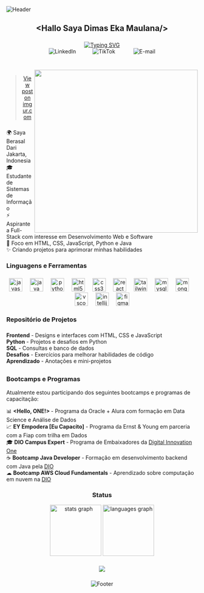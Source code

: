 ![Header](https://capsule-render.vercel.app/api?type=waving&height=130&color=gradient&customColorList=20&section=header)




###

<h2 align="center">&lt;Hallo Saya Dimas Eka Maulana/&gt;</h2>

###


<div align="center">
  <a href="https://git.io/typing-svg"><img src="https://readme-typing-svg.demolab.com?font=Fira+Code&weight=600&size=25&pause=1000&color=F736CA&background=FF56FF00&center=true&width=435&lines=Aspiring+Full-Stack+Developer+" alt="Typing SVG" /></a>

<div align="center">
  <a href="https://www.linkedin.com/in/suianehenrichs" style="text-decoration: none; outline: none; border: none;">
    <img src="https://imgur.com/jKkNHgw.png" alt="LinkedIn" style="border: none; outline: none; margin-right: 40px;" />
  </a>
  <a href="https://www.tiktok.com/@s.henrichs.tech" style="text-decoration: none; outline: none; border: none;">
    <img src="https://imgur.com/bNwVY6P.png" alt="TikTok" style="border: none; outline: none; margin-right: 44px;" />
  </a>
  <a href="dimasekamaulanadimas@gmail.com" style="text-decoration: none; outline: none; border: none;">
    <img src="https://imgur.com/s3EST1a.png" alt="E-mail" style="border: none; outline: none;" />
  </a>
</div>


 



###

<br clear="both">

<img align="right" height="430" src=""  />
<blockquote class="imgur-embed-pub" lang="en" data-id="2BHWZZQ"><a href="https://imgur.com/2BHWZZQ">View post on imgur.com</a></blockquote><script async src="//s.imgur.com/min/embed.js" charset="utf-8"></script>

###



<p align="left">🌍 Saya Berasal Dari Jakarta, Indonesia<br>🎓 Estudante de Sistemas de Informação<br>⚡ Aspirante a Full-Stack com interesse em Desenvolvimento Web e Software<br>🎯 Foco em HTML, CSS, JavaScript, Python e Java<br>✨ Criando projetos para aprimorar minhas habilidades</p>

###

<h3 align="left"> Linguagens e Ferramentas</h3>

###
###

<div align="center">
  <img src="https://cdn.jsdelivr.net/gh/devicons/devicon/icons/javascript/javascript-original.svg" height="35" alt="javascript logo"  />
  <img width="12" />
  <img src="https://cdn.jsdelivr.net/gh/devicons/devicon/icons/java/java-original.svg" height="35" alt="java logo"  />
  <img width="12" />
  <img src="https://cdn.jsdelivr.net/gh/devicons/devicon/icons/python/python-original.svg" height="35" alt="python logo"  />
  <img width="12" />
  <img src="https://cdn.jsdelivr.net/gh/devicons/devicon/icons/html5/html5-original.svg" height="35" alt="html5 logo"  />
  <img width="12" />
  <img src="https://cdn.jsdelivr.net/gh/devicons/devicon/icons/css3/css3-original.svg" height="35" alt="css3 logo"  />
  <img width="12" />
  <img src="https://cdn.jsdelivr.net/gh/devicons/devicon/icons/react/react-original.svg" height="35" alt="react logo"  />
  <img width="12" />
  <img src="https://cdn.jsdelivr.net/gh/devicons/devicon/icons/tailwindcss/tailwindcss-original-wordmark.svg" height="35" alt="tailwindcss logo"  />
  <img width="12" />
  <img src="https://cdn.jsdelivr.net/gh/devicons/devicon/icons/mysql/mysql-original.svg" height="35" alt="mysql logo"  />
  <img width="12" />
  <img src="https://cdn.jsdelivr.net/gh/devicons/devicon/icons/mongodb/mongodb-original.svg" height="35" alt="mongodb logo"  />
  <img width="12" />
  <img src="https://cdn.jsdelivr.net/gh/devicons/devicon/icons/vscode/vscode-original.svg" height="35" alt="vscode logo"  />
  <img width="12" />
  <img src="https://cdn.jsdelivr.net/gh/devicons/devicon/icons/intellij/intellij-original.svg" height="35" alt="intellij logo"  />
  <img width="12" />
  <img src="https://cdn.jsdelivr.net/gh/devicons/devicon/icons/figma/figma-original.svg" height="35" alt="figma logo"  />
</div>

###

<h3 align="left">Repositório de Projetos </h3>

###

<p align="left">
 <b>Frontend</b> - Designs e interfaces com HTML, CSS e JavaScript<br>
 <b>Python</b> - Projetos e desafios em Python<br>
 <b>SQL</b> - Consultas e banco de dados<br>
 <b>Desafios</b> - Exercícios para melhorar habilidades de código<br>
 <b>Aprendizado</b> - Anotações e mini-projetos
</p>


###

###
###

## <h3 align="left"> Bootcamps e Programas </h3>

<p align="left"> Atualmente estou participando dos seguintes bootcamps e programas de capacitação:</p>



<div align="left">
 📊 <b>&lt;Hello, ONE!&gt; </b> - Programa da Oracle + Alura com formação em Data Science e Análise de Dados<br>
 📈 <b>EY Empodera [Eu Capacito]</b> - Programa da Ernst & Young em parceria com a Fiap com trilha em Dados<br>
 🎓 <b>DIO Campus Expert</b> - Programa de Embaixadores da <a href="https://www.dio.me">Digital Innovation One</a><br>
 ☕ <b>Bootcamp Java Developer</b> - Formação em desenvolvimento backend com Java pela <a href="https://www.dio.me">DIO</a><br>
 ☁ <b>Bootcamp AWS Cloud Fundamentals</b> - Aprendizado sobre computação em nuvem na <a href="https://www.dio.me">DIO</a><br>
 
</div>


<h3 align="center"> Status  </h3>

<div align="center">
  <img src="https://github-readme-stats.vercel.app/api?username=SuianeHenrichs1&hide_title=false&hide_rank=false&show_icons=true&include_all_commits=true&count_private=true&disable_animations=false&theme=ambient_gradient&locale=en&hide_border=false" height="135" alt="stats graph"  />
  <img src="https://github-readme-stats.vercel.app/api/top-langs?username=SuianeHenrichs1&locale=en&hide_title=true&layout=compact&card_width=320&langs_count=7&theme=ambient_gradient&hide_border=false" height="135" alt="languages graph"  />
</div>




###
###
###

<div align="center">
  <img src="https://visitor-badge.laobi.icu/badge?page_id=SuianeHenrichs1.SuianeHenrichs1&left_color=violet&right_color=cornflowerblue"  />
</div>

###

![Footer](https://capsule-render.vercel.app/api?type=waving&height=130&color=gradient&customColorList=20&section=footer)



